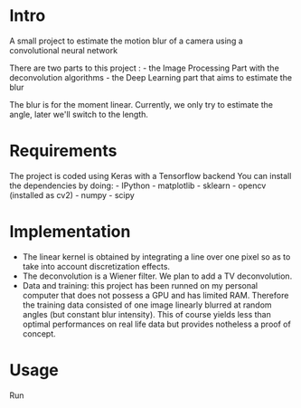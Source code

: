 # Intro 
A small project to estimate the motion blur of a camera using a convolutional neural network

There are two parts to this project : 
	- the Image Processing Part with the deconvolution algorithms
	- the Deep Learning part that aims to estimate the blur

The blur is for the moment linear. Currently, we only try to estimate the angle, later we'll switch to the length.

# Requirements
The project is coded using Keras with a Tensorflow backend
You can install the dependencies by doing:
	- IPython
	- matplotlib
	- sklearn
	- opencv (installed as cv2)
	- numpy
	- scipy

# Implementation
- The linear kernel is obtained by integrating a line over one pixel so as to take into account discretization effects.
- The deconvolution is a Wiener filter. We plan to add a TV deconvolution.
- Data and training: this project has been runned on my personal computer that does not possess a GPU and has limited RAM. Therefore the training data consisted of one image linearly blurred at random angles (but constant blur intensity). This of course yields less than optimal performances on real life data but provides notheless a proof of concept. 

# Usage
Run 


